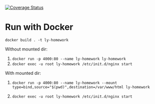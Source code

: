 [![Coverage Status](https://coveralls.io/repos/github/komik966/ly-homework/badge.svg?branch=master)](https://coveralls.io/github/komik966/ly-homework?branch=master)

Run with Docker
===============
`docker build . -t ly-homework`

Without mounted dir:

1. `docker run -p 4000:80 --name ly-homework ly-homework`
2. `docker exec -u root ly-homework /etc/init.d/nginx start`

With mounted dir:

1. `docker run -p 4000:80 --name ly-homework --mount type=bind,source="$(pwd)",destination=/var/www/html ly-homework`

2. `docker exec -u root ly-homework /etc/init.d/nginx start`